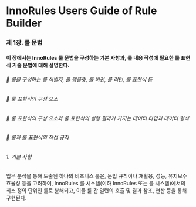 # InnoRules Users Guide of Rule Builder

### 제 1장. 룰 문법

#### 이 장에서는 InnoRules 룰 문법을 구성하는 기본 사항과, 룰 내용 작성에 필요한 룰 표현식 기술 문법에 대해 설명한다.

  ###### 	룰을 구성하는 룰 식별자, 룰 템플릿, 룰 버전, 룰 리턴, 룰 표현식 등

  ###### 	룰 표현식의 구성 요소

  ###### 	룰 표현식의 구성 요소와 룰 표현식의 실행 결과가 가지는 데이터 타입과 데이터 형식

  ###### 	룰과 룰 표현식의 작성 규칙

###### 1. 	기본 사항

업무 분석을 통해 도출된 하나의 비즈니스 룰은, 문법 규칙이나 재활용, 성능, 유지보수 효율성 등을 고려하여, InnoRules 룰 시스템(이하 InnoRules 또는 룰 시스템)에서의 최소 정의 단위인 룰로 분해되고, 이들 룰 간 일련의 호출 및 결과 참조, 연산 등을 통해 구현된다.

